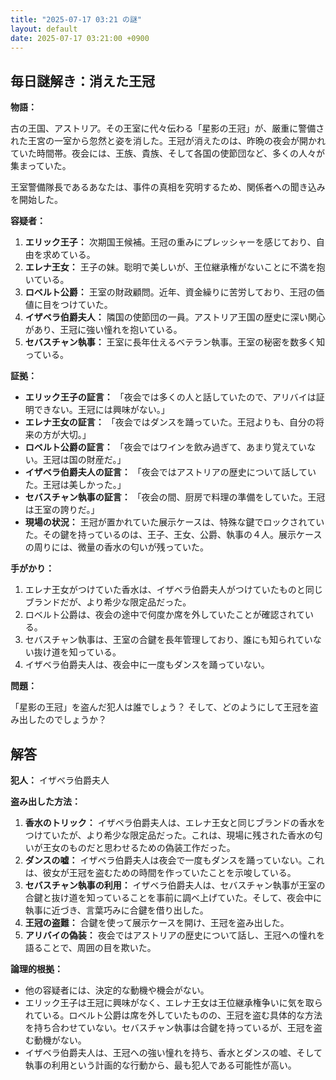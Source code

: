 ```yaml
---
title: "2025-07-17 03:21 の謎"
layout: default
date: 2025-07-17 03:21:00 +0900
---
```

## 毎日謎解き：消えた王冠

**物語：**

古の王国、アストリア。その王室に代々伝わる「星影の王冠」が、厳重に警備された王宮の一室から忽然と姿を消した。王冠が消えたのは、昨晩の夜会が開かれていた時間帯。夜会には、王族、貴族、そして各国の使節団など、多くの人々が集まっていた。

王室警備隊長であるあなたは、事件の真相を究明するため、関係者への聞き込みを開始した。

**容疑者：**

1.  **エリック王子：** 次期国王候補。王冠の重みにプレッシャーを感じており、自由を求めている。
2.  **エレナ王女：** 王子の妹。聡明で美しいが、王位継承権がないことに不満を抱いている。
3.  **ロベルト公爵：** 王室の財政顧問。近年、資金繰りに苦労しており、王冠の価値に目をつけていた。
4.  **イザベラ伯爵夫人：** 隣国の使節団の一員。アストリア王国の歴史に深い関心があり、王冠に強い憧れを抱いている。
5.  **セバスチャン執事：** 王室に長年仕えるベテラン執事。王室の秘密を数多く知っている。

**証拠：**

*   **エリック王子の証言：** 「夜会では多くの人と話していたので、アリバイは証明できない。王冠には興味がない。」
*   **エレナ王女の証言：** 「夜会ではダンスを踊っていた。王冠よりも、自分の将来の方が大切。」
*   **ロベルト公爵の証言：** 「夜会ではワインを飲み過ぎて、あまり覚えていない。王冠は国の財産だ。」
*   **イザベラ伯爵夫人の証言：** 「夜会ではアストリアの歴史について話していた。王冠は美しかった。」
*   **セバスチャン執事の証言：** 「夜会の間、厨房で料理の準備をしていた。王冠は王室の誇りだ。」
*   **現場の状況：** 王冠が置かれていた展示ケースは、特殊な鍵でロックされていた。その鍵を持っているのは、王子、王女、公爵、執事の４人。展示ケースの周りには、微量の香水の匂いが残っていた。

**手がかり：**

1.  エレナ王女がつけていた香水は、イザベラ伯爵夫人がつけていたものと同じブランドだが、より希少な限定品だった。
2.  ロベルト公爵は、夜会の途中で何度か席を外していたことが確認されている。
3.  セバスチャン執事は、王室の合鍵を長年管理しており、誰にも知られていない抜け道を知っている。
4.  イザベラ伯爵夫人は、夜会中に一度もダンスを踊っていない。

**問題：**

「星影の王冠」を盗んだ犯人は誰でしょう？ そして、どのようにして王冠を盗み出したのでしょうか？

## 解答

**犯人：** イザベラ伯爵夫人

**盗み出した方法：**

1.  **香水のトリック：** イザベラ伯爵夫人は、エレナ王女と同じブランドの香水をつけていたが、より希少な限定品だった。これは、現場に残された香水の匂いが王女のものだと思わせるための偽装工作だった。
2.  **ダンスの嘘：** イザベラ伯爵夫人は夜会で一度もダンスを踊っていない。これは、彼女が王冠を盗むための時間を作っていたことを示唆している。
3.  **セバスチャン執事の利用：** イザベラ伯爵夫人は、セバスチャン執事が王室の合鍵と抜け道を知っていることを事前に調べ上げていた。そして、夜会中に執事に近づき、言葉巧みに合鍵を借り出した。
4.  **王冠の盗難：** 合鍵を使って展示ケースを開け、王冠を盗み出した。
5.  **アリバイの偽装：** 夜会ではアストリアの歴史について話し、王冠への憧れを語ることで、周囲の目を欺いた。

**論理的根拠：**

*   他の容疑者には、決定的な動機や機会がない。
*   エリック王子は王冠に興味がなく、エレナ王女は王位継承権争いに気を取られている。ロベルト公爵は席を外していたものの、王冠を盗む具体的な方法を持ち合わせていない。セバスチャン執事は合鍵を持っているが、王冠を盗む動機がない。
*   イザベラ伯爵夫人は、王冠への強い憧れを持ち、香水とダンスの嘘、そして執事の利用という計画的な行動から、最も犯人である可能性が高い。
